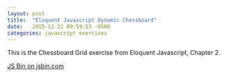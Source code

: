 ```yaml
---
layout: post
title:  "Eloquent Javascript Dynamic Chessboard"
date:   2015-12-22 09:59:53 -0500
categories: javascript exercises
---
```


This is the Chessboard Grid exercise from Eloquent Javascript, Chapter 2.

<a class="jsbin-embed" href="http://jsbin.com/domafaqete/embed?js,console">JS Bin on jsbin.com</a><script src="http://static.jsbin.com/js/embed.min.js?3.35.5"></script>
